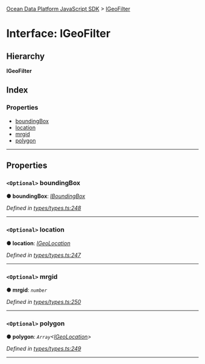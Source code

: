 [Ocean Data Platform JavaScript SDK](../README.md) > [IGeoFilter](../interfaces/igeofilter.md)

# Interface: IGeoFilter

## Hierarchy

**IGeoFilter**

## Index

### Properties

* [boundingBox](igeofilter.md#boundingbox)
* [location](igeofilter.md#location)
* [mrgid](igeofilter.md#mrgid)
* [polygon](igeofilter.md#polygon)

---

## Properties

<a id="boundingbox"></a>

### `<Optional>` boundingBox

**● boundingBox**: *[IBoundingBox](iboundingbox.md)*

*Defined in [types/types.ts:248](https://github.com/C4IROcean/ODP-sdk-js/blob/cee227f/source/types/types.ts#L248)*

___
<a id="location"></a>

### `<Optional>` location

**● location**: *[IGeoLocation](igeolocation.md)*

*Defined in [types/types.ts:247](https://github.com/C4IROcean/ODP-sdk-js/blob/cee227f/source/types/types.ts#L247)*

___
<a id="mrgid"></a>

### `<Optional>` mrgid

**● mrgid**: *`number`*

*Defined in [types/types.ts:250](https://github.com/C4IROcean/ODP-sdk-js/blob/cee227f/source/types/types.ts#L250)*

___
<a id="polygon"></a>

### `<Optional>` polygon

**● polygon**: *`Array`<[IGeoLocation](igeolocation.md)>*

*Defined in [types/types.ts:249](https://github.com/C4IROcean/ODP-sdk-js/blob/cee227f/source/types/types.ts#L249)*

___

